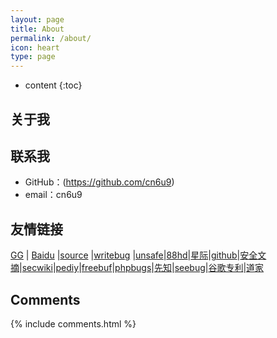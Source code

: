 ```yaml
---
layout: page
title: About
permalink: /about/
icon: heart
type: page
---
```


* content
{:toc}

## 关于我

<!-- <iframe src="https://githubbadge.appspot.com/cn6u9?s=1" style="border: 0;height: 142px;width: 200px;overflow: hidden;" frameBorder="0"></iframe> -->



## 联系我

* GitHub：(https://github.com/cn6u9)
* email：cn6u9
## 友情链接

[GG](http://www.google.com) \| [Baidu](https://www.baidu.com) \|[source](https://gaohaoyang.github.io) \|[writebug](https://www.writebug.com) \|[unsafe](https://unsafe.sh/)\|[88hd](https://88hd.com)\|[星际](https://xj.hk/)\|[github](https://github.com)\|[安全文摘](http://govuln.com/news/)\|[secwiki](http://sec-wiki.com)\|[pediy](http://bbs.kanxue.com)\|[freebuf](http://www.freebuf.com)\|[phpbugs](http://bugs.php.net/search.php)\|[先知](http://xz.aliyun.com)\|[seebug](http://www.seebug.org)\|[谷歌专利](http://patents.google.com)\|[道家](http://quanxue.cn/CT_DaoJia/index.html)

## Comments

{% include comments.html %}
